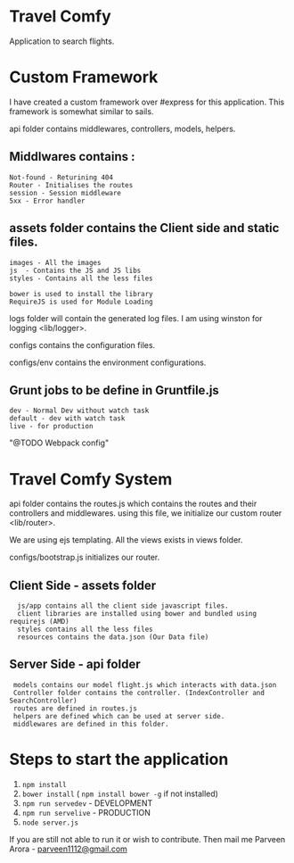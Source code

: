 # Travel Comfy

Application to search flights.

# Custom Framework

I have created a custom framework over #express for this application. This framework is somewhat similar to sails.

api folder contains middlewares, controllers, models, helpers.

## Middlwares contains :
    Not-found - Returining 404
    Router - Initialises the routes
    session - Session middleware
    5xx - Error handler
  
## assets folder contains the Client side and static files.
    images - All the images
    js  - Contains the JS and JS libs
    styles - Contains all the less files
    
    bower is used to install the library
    RequireJS is used for Module Loading

logs folder will contain the generated log files. I am using winston for logging <lib/logger>.

configs contains the configuration files.

configs/env contains the environment configurations.

## Grunt jobs to be define in Gruntfile.js
    dev - Normal Dev without watch task
    default - dev with watch task
    live - for production
   
"@TODO Webpack config"

# Travel Comfy System

api folder contains the routes.js which contains the routes and their controllers and middlewares. using this file, we initialize our custom router <lib/router>.

We are using ejs templating. All the views exists in views folder.

configs/bootstrap.js initializes our router.

  ## Client Side - assets folder
      js/app contains all the client side javascript files.
      client libraries are installed using bower and bundled using requirejs (AMD)
      styles contains all the less files
      resources contains the data.json (Our Data file)
  
  ## Server Side - api folder
     
     models contains our model flight.js which interacts with data.json
     Controller folder contains the controller. (IndexController and SearchController)
     routes are defined in routes.js
     helpers are defined which can be used at server side.
     middlewares are defined in this folder.


# Steps to start the application
1. `npm install`
2. `bower install` ( `npm install bower -g` if not installed)
2. `npm run servedev` - DEVELOPMENT
3. `npm run servelive` - PRODUCTION
3. `node server.js`


If you are still not able to run it or wish to contribute. Then mail me
    Parveen Arora - <a href="mailto:parveen1112@gmail.com">parveen1112@gmail.com</a>
